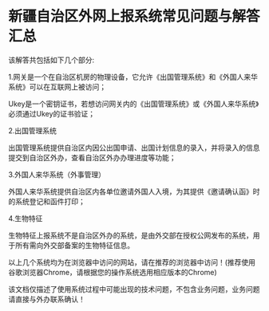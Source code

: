 # 新疆自治区外网上报系统常见问题与解答汇总

该解答共包括如下几个部分:

1.网关是一个在自治区机房的物理设备，它允许《出国管理系统》和《外国人来华系统》可以在互联网上被访问；

Ukey是一个密钥证书，若想访问网关内的《出国管理系统》或《外国人来华系统》必须通过Ukey的证书验证；

2.出国管理系统

出国管理系统提供自治区内因公出国申请、出国计划信息的录入，并将录入的信息提交到自治区外办，查看自治区外办办理进度等功能；

3.外国人来华系统（外事管理）

外国人来华系统提供自治区内各单位邀请外国人入境，为其提供《邀请确认函》时的系统登记和函件打印；

4.生物特征

生物特征上报系统不是自治区外办的系统，是由外交部在授权公网发布的系统，用于所有需向外交部备案的生物特征信息。

以上几个系统均为在浏览器中访问的网站，请在推荐的浏览器中访问！\(推荐使用谷歌浏览器Chrome，请根据您的操作系统选用相应版本的Chrome\)



该文档仅描述了使用系统过程中可能出现的技术问题，不包含业务问题，业务问题请直接与外办联系确认！





